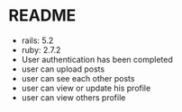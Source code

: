 # README
* rails: 5.2
* ruby: 2.7.2
* User authentication has been completed
* user can upload posts
* user can see each other posts
* user can view or update his profile
* user can view others profile
